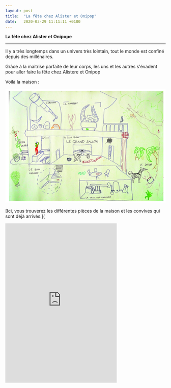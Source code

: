 ```yaml
---
layout: post
title:  "La fête chez Alister et Onipop"
date:   2020-03-29 11:11:11 +0100
---
```


**La fête chez Alister et Onipope**

***
Il y a très longtemps dans un univers très lointain, tout le monde est confiné depuis des millénaires.

Grâce à la maitrise parfaite de leur corps, les uns et les autres s'évadent pour aller faire la fête chez Alistere et Onipop 

Voilà la maison : 

![La Maison](https://github.com/edacook/Alistere-et-Onipop/blob/master/assets/PlanAeO.jpg)

[Ici, vous trouverez les différentes pièces de la maison et les convives qui sont déjà arrivés.](

<iframe src="https://discordapp.com/widget?id=693546396409659442&theme=dark" width="350" height="500" allowtransparency="true" frameborder="0"></iframe>

